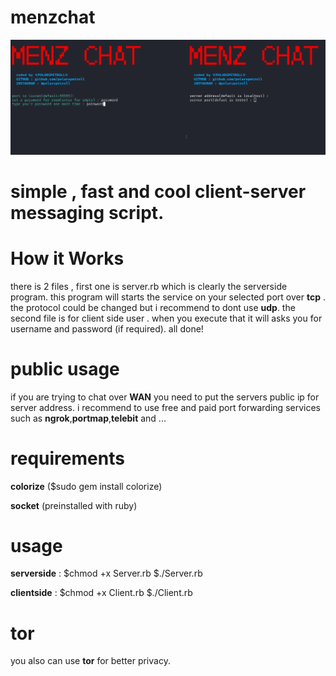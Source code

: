 # menzchat
![Alt text](screenshot.png?raw=true "Optional Title")
# simple , fast and cool client-server messaging script.
# How it Works 
there is 2 files , first one is server.rb which is clearly the serverside program. this program will starts the service on your selected port over **tcp** . the protocol could be changed but i recommend to dont use **udp**.
the second file is for client side user . when you execute that it will asks you for username and password (if required).
all done!
# public usage 
if you are trying to chat over **WAN** you need to put the servers public ip for server address. i recommend to use free and paid port forwarding services such as **ngrok**,**portmap**,**telebit** and ...
# requirements
**colorize** ($sudo gem install colorize)


**socket** (preinstalled with ruby)
# usage 
**serverside** : 
$chmod +x Server.rb
$./Server.rb



**clientside** :
$chmod +x Client.rb
$./Client.rb
# tor
you also can use **tor** for better privacy.
